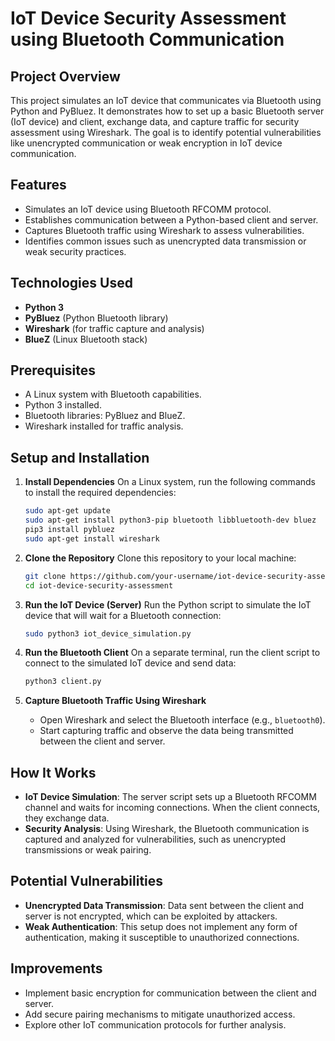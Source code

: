 # IoT Device Security Assessment using Bluetooth Communication

## Project Overview
This project simulates an IoT device that communicates via Bluetooth using Python and PyBluez. It demonstrates how to set up a basic Bluetooth server (IoT device) and client, exchange data, and capture traffic for security assessment using Wireshark. The goal is to identify potential vulnerabilities like unencrypted communication or weak encryption in IoT device communication.

## Features
- Simulates an IoT device using Bluetooth RFCOMM protocol.
- Establishes communication between a Python-based client and server.
- Captures Bluetooth traffic using Wireshark to assess vulnerabilities.
- Identifies common issues such as unencrypted data transmission or weak security practices.

## Technologies Used
- **Python 3**
- **PyBluez** (Python Bluetooth library)
- **Wireshark** (for traffic capture and analysis)
- **BlueZ** (Linux Bluetooth stack)

## Prerequisites
- A Linux system with Bluetooth capabilities.
- Python 3 installed.
- Bluetooth libraries: PyBluez and BlueZ.
- Wireshark installed for traffic analysis.

## Setup and Installation

1. **Install Dependencies**
   On a Linux system, run the following commands to install the required dependencies:

   ```bash
   sudo apt-get update
   sudo apt-get install python3-pip bluetooth libbluetooth-dev bluez
   pip3 install pybluez
   sudo apt-get install wireshark
   ```

2. **Clone the Repository**
   Clone this repository to your local machine:

   ```bash
   git clone https://github.com/your-username/iot-device-security-assessment.git
   cd iot-device-security-assessment
   ```

3. **Run the IoT Device (Server)**
   Run the Python script to simulate the IoT device that will wait for a Bluetooth connection:

   ```bash
   sudo python3 iot_device_simulation.py
   ```

4. **Run the Bluetooth Client**
   On a separate terminal, run the client script to connect to the simulated IoT device and send data:

   ```bash
   python3 client.py
   ```

5. **Capture Bluetooth Traffic Using Wireshark**
   - Open Wireshark and select the Bluetooth interface (e.g., `bluetooth0`).
   - Start capturing traffic and observe the data being transmitted between the client and server.

## How It Works
- **IoT Device Simulation**: The server script sets up a Bluetooth RFCOMM channel and waits for incoming connections. When the client connects, they exchange data.
- **Security Analysis**: Using Wireshark, the Bluetooth communication is captured and analyzed for vulnerabilities, such as unencrypted transmissions or weak pairing.

## Potential Vulnerabilities
- **Unencrypted Data Transmission**: Data sent between the client and server is not encrypted, which can be exploited by attackers.
- **Weak Authentication**: This setup does not implement any form of authentication, making it susceptible to unauthorized connections.

## Improvements
- Implement basic encryption for communication between the client and server.
- Add secure pairing mechanisms to mitigate unauthorized access.
- Explore other IoT communication protocols for further analysis.

